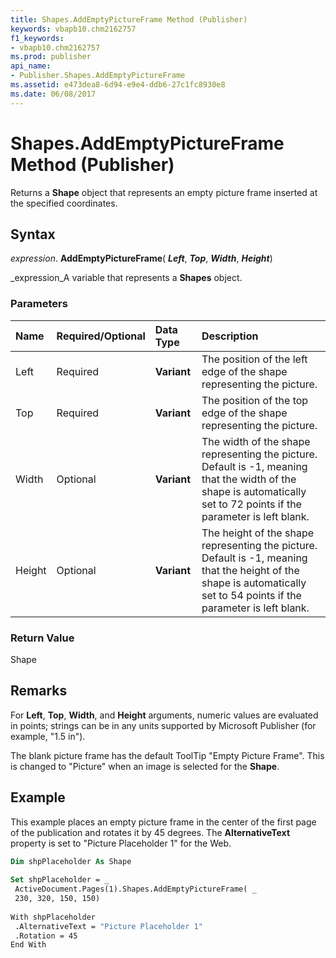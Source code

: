 ```yaml
---
title: Shapes.AddEmptyPictureFrame Method (Publisher)
keywords: vbapb10.chm2162757
f1_keywords:
- vbapb10.chm2162757
ms.prod: publisher
api_name:
- Publisher.Shapes.AddEmptyPictureFrame
ms.assetid: e473dea8-6d94-e9e4-ddb6-27c1fc8930e8
ms.date: 06/08/2017
---
```



# Shapes.AddEmptyPictureFrame Method (Publisher)

Returns a  **Shape** object that represents an empty picture frame inserted at the specified coordinates.


## Syntax

 _expression_. **AddEmptyPictureFrame**( **_Left_**,  **_Top_**,  **_Width_**,  **_Height_**)

 _expression_A variable that represents a  **Shapes** object.


### Parameters



|**Name**|**Required/Optional**|**Data Type**|**Description**|
|:-----|:-----|:-----|:-----|
|Left|Required| **Variant**|The position of the left edge of the shape representing the picture.|
|Top|Required| **Variant**|The position of the top edge of the shape representing the picture.|
|Width|Optional| **Variant**|The width of the shape representing the picture. Default is -1, meaning that the width of the shape is automatically set to 72 points if the parameter is left blank.|
|Height|Optional| **Variant**|The height of the shape representing the picture. Default is -1, meaning that the height of the shape is automatically set to 54 points if the parameter is left blank.|

### Return Value

Shape


## Remarks

For  **Left**,  **Top**,  **Width**, and  **Height** arguments, numeric values are evaluated in points; strings can be in any units supported by Microsoft Publisher (for example, "1.5 in").

The blank picture frame has the default ToolTip "Empty Picture Frame". This is changed to "Picture" when an image is selected for the  **Shape**.


## Example

This example places an empty picture frame in the center of the first page of the publication and rotates it by 45 degrees. The  **AlternativeText** property is set to "Picture Placeholder 1" for the Web.


```vb
Dim shpPlaceholder As Shape 
 
Set shpPlaceholder = _ 
 ActiveDocument.Pages(1).Shapes.AddEmptyPictureFrame( _ 
 230, 320, 150, 150) 
 
With shpPlaceholder 
 .AlternativeText = "Picture Placeholder 1" 
 .Rotation = 45 
End With 
 

```


